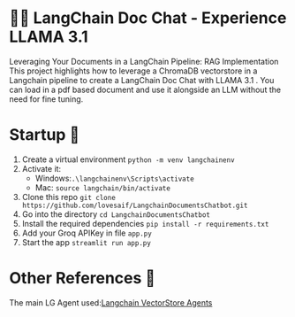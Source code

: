 # 🦜🔗 LangChain Doc Chat - Experience LLAMA 3.1

Leveraging Your Documents in a LangChain Pipeline: RAG Implementation
This project highlights how to leverage a ChromaDB vectorstore in a Langchain pipeline to create a LangChain Doc Chat with LLAMA 3.1 . You can load in a pdf based document and use it alongside an LLM without the need for fine tuning. 


# Startup 🚀
1. Create a virtual environment `python -m venv langchainenv`
2. Activate it: 
   - Windows:`.\langchainenv\Scripts\activate`
   - Mac: `source langchain/bin/activate`
3. Clone this repo `git clone https://github.com/lovesaif/LangchainDocumentsChatbot.git`
4. Go into the directory `cd LangchainDocumentsChatbot
`
5. Install the required dependencies `pip install -r requirements.txt`
6. Add your Groq APIKey in file `app.py`
7. Start the app `streamlit run app.py`  

# Other References 🔗
<p>The main LG Agent used:<a href="https://python.langchain.com/docs/introduction/">Langchain VectorStore Agents
</a></p>
